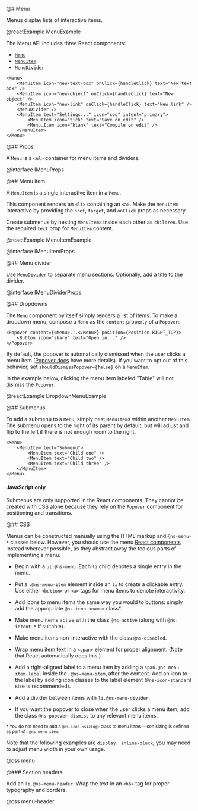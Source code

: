 @# Menu

Menus display lists of interactive items.

@reactExample MenuExample

The Menu API includes three React components:

* [`Menu`](#core/components/menu.menu)
* [`MenuItem`](#core/components/menu.menu-item)
* [`MenuDivider`](#core/components/menu.menu-divider)

```tsx
<Menu>
    <MenuItem icon="new-text-box" onClick={handleClick} text="New text box" />
    <MenuItem icon="new-object" onClick={handleClick} text="New object" />
    <MenuItem icon="new-link" onClick={handleClick} text="New link" />
    <MenuDivider />
    <MenuItem text="Settings..." icon="cog" intent="primary">
        <MenuItem icon="tick" text="Save on edit" />
        <Menu.Item icon="blank" text="Compile on edit" />
    </MenuItem>
</Menu>
```

@## Props

A `Menu` is a `<ul>` container for menu items and dividers.

@interface IMenuProps

@## Menu item

A `MenuItem` is a single interactive item in a `Menu`.

This component renders an `<li>` containing an `<a>`. Make the `MenuItem`
interactive by providing the `href`, `target`, and `onClick` props as necessary.

Create submenus by nesting `MenuItem`s inside each other as `children`. Use the
required `text` prop for `MenuItem` content.

@reactExample MenuItemExample

@interface IMenuItemProps

@## Menu divider

Use `MenuDivider` to separate menu sections. Optionally, add a title to the divider.

@interface IMenuDividerProps

@## Dropdowns

The `Menu` component by itself simply renders a list of items. To make a
dropdown menu, compose a `Menu` as the `content` property of a `Popover`:

```tsx
<Popover content={<Menu>...</Menu>} position={Position.RIGHT_TOP}>
    <Button icon="share" text="Open in..." />
</Popover>
```

By default, the popover is automatically dismissed when the user clicks a menu
item ([Popover docs](#core/components/popover.closing-on-click) have more
details). If you want to opt out of this behavior, set
`shouldDismissPopover={false}` on a `MenuItem`.

In the example below, clicking the menu item labeled "Table" will not dismiss
the `Popover`.

@reactExample DropdownMenuExample

@## Submenus

To add a submenu to a `Menu`, simply nest `MenuItem`s within another `MenuItem`.
The submenu opens to the right of its parent by default, but will adjust and flip to the left if
there is not enough room to the right.

```tsx
<Menu>
    <MenuItem text="Submenu">
        <MenuItem text="Child one" />
        <MenuItem text="Child two" />
        <MenuItem text="Child three" />
    </MenuItem>
</Menu>
```

<div class="@ns-callout @ns-intent-warning @ns-icon-warning-sign">
    <h4 class="@ns-heading">JavaScript only</h4>

Submenus are only supported in the React components. They cannot be created with CSS alone because
they rely on the [`Popover`](#core/components/popover) component for positioning and transitions.

</div>

@## CSS

Menus can be constructed manually using the HTML markup and `@ns-menu-*` classes below. However, you
should use the menu [React components](#core/components/menu.javscript-api) instead wherever possible,
as they abstract away the tedious parts of implementing a menu.

* Begin with a `ul.@ns-menu`. Each `li` child denotes a single entry in the menu.

* Put a `.@ns-menu-item` element inside an `li` to create a clickable entry. Use either `<button>` or
  `<a>` tags for menu items to denote interactivity.

* Add icons to menu items the same way you would to buttons: simply add the appropriate
  `@ns-icon-<name>` class\*.

* Make menu items active with the class `@ns-active` (along with `@ns-intent-*` if suitable).

* Make menu items non-interactive with the class `@ns-disabled`.

* Wrap menu item text in a `<span>` element for proper alignment. (Note that React automatically
  does this.)

* Add a right-aligned label to a menu item by adding a `span.@ns-menu-item-label` inside the
  `.@ns-menu-item`, after the content. Add an icon to the label by adding icon classes to the label
  element (`@ns-icon-standard` size is recommended).

* Add a divider between items with `li.@ns-menu-divider`.

* If you want the popover to close when the user clicks a menu item, add the class
  `@ns-popover-dismiss` to any relevant menu items.

<small>\* You do not need to add a `@ns-icon-<sizing>` class to menu items—icon sizing is
defined as part of `.@ns-menu-item`.</small>

<div class="@ns-callout @ns-intent-primary @ns-icon-info-sign">

Note that the following examples are `display: inline-block`; you may need to adjust
menu width in your own usage.

</div>

@css menu

@### Section headers

Add an `li.@ns-menu-header`. Wrap the text in an `<h6>` tag for proper typography and borders.

@css menu-header
